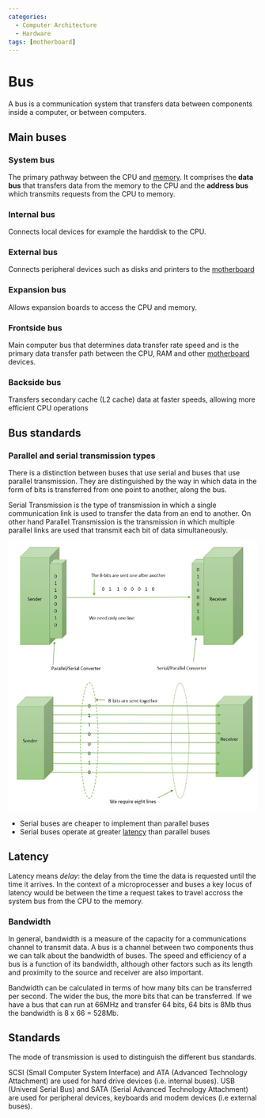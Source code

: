 ```yaml
---
categories:
  - Computer Architecture
  - Hardware
tags: [motherboard]
---
```


#

# Bus

A bus is a communication system that transfers data between components inside a computer, or between computers.

## Main buses

### System bus

The primary pathway between the CPU and [memory](Memory/Basics.md). It comprises the **data bus** that transfers data from the memory to the CPU and the **address bus** which transmits requests from the CPU to memory.

### Internal bus

Connects local devices for example the harddisk to the CPU.

### External bus

Connects peripheral devices such as disks and printers to the [motherboard](/Electronics_and_Hardware/Motherboard.md)

### Expansion bus

Allows expansion boards to access the CPU and memory.

### Frontside bus

Main computer bus that determines data transfer rate speed and is the primary data transfer path between the CPU, RAM and other [motherboard](../Electronics_and_Hardware/Motherboard.md) devices.

### Backside bus

Transfers secondary cache (L2 cache) data at faster speeds, allowing more efficient CPU operations

## Bus standards

### Parallel and serial transmission types

There is a distinction between buses that use serial and buses that use parallel transmission. They are distinguished by the way in which data in the form of bits is transferred from one point to another, along the bus.

Serial Transmission is the type of transmission in which a single communication link is used to transfer the data from an end to another. On other hand Parallel Transmission is the transmission in which multiple parallel links are used that transmit each bit of data simultaneously.

<img src="../img/serial-transmission.jpg" width="800px"/>
<img src="../img/parallel-transmission.jpg" width="800px"/>

- Serial buses are cheaper to implement than parallel buses
- Serial buses operate at greater [latency](/Hardware/Bus.md#latency) than parallel buses

## Latency

Latency means _delay_: the delay from the time the data is requested until the time it arrives. In the context of a microprocesser and buses a key locus of latency would be between the time a request takes to travel accross the system bus from the CPU to the memory.

### Bandwidth

In general, bandwidth is a measure of the capacity for a communications channel to transmit data. A bus is a channel between two components thus we can talk about the bandwidth of buses. The speed and efficiency of a bus is a function of its bandwidth, although other factors such as its length and proximity to the source and receiver are also important.

Bandwidth can be calculated in terms of how many bits can be transferred per second. The wider the bus, the more bits that can be transferred. If we have a bus that can run at 66MHz and transfer 64 bits, 64 bits is 8Mb thus the bandwidth is 8 x 66 = 528Mb.

## Standards

The mode of transmission is used to distinguish the different bus standards.

SCSI (Small Computer System Interface) and ATA (Advanced Technology Attachment) are used for hard drive devices (i.e. internal buses). USB (Univeral Serial Bus) and SATA (Serial Advanced Technology Attachment) are used for peripheral devices, keyboards and modem devices (i.e external buses).
